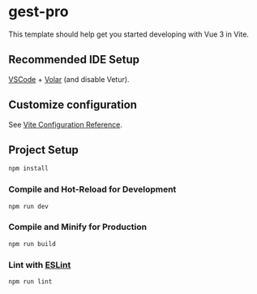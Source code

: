 # gest-pro

This template should help get you started developing with Vue 3 in Vite.

## Recommended IDE Setup

[VSCode](https://code.visualstudio.com/) + [Volar](https://marketplace.visualstudio.com/items?itemName=Vue.volar) (and disable Vetur).

## Customize configuration

See [Vite Configuration Reference](https://vite.dev/config/).

## Project Setup

```sh
npm install
```

### Compile and Hot-Reload for Development

```sh
npm run dev
```

### Compile and Minify for Production

```sh
npm run build
```

### Lint with [ESLint](https://eslint.org/)

```sh
npm run lint
```
